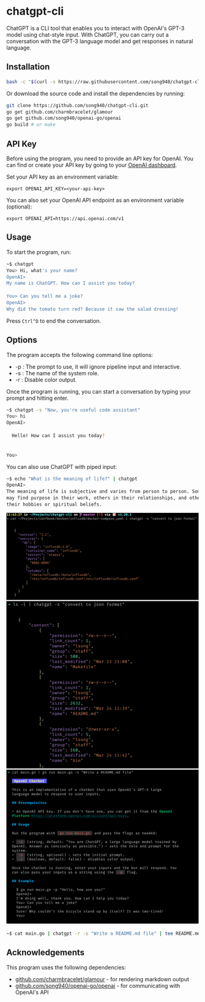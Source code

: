 # chatgpt-cli

ChatGPT is a CLI tool that enables you to interact with OpenAI's GPT-3 model
using chat-style input. With ChatGPT, you can carry out a conversation with
the GPT-3 language model and get responses in natural language.

## Installation

```bash
bash -c "$(curl -s https://raw.githubusercontent.com/song940/chatgpt-cli/master/install.sh)"
```

Or download the source code and install the dependencies by running:

```bash
git clone https://github.com/song940/chatgpt-cli.git
go get github.com/charmbracelet/glamour
go get github.com/song940/openai-go/openai
go build # or make
```

## API Key

Before using the program, you need to provide an API key for OpenAI. You can find or create your API key by going to your [OpenAI dashboard](https://beta.openai.com/account/api-keys).

Set your API key as an environment variable:

```
export OPENAI_API_KEY=<your-api-key>
```

You can also set your OpenAI API endpoint as an environment variable (optional):

```
export OPENAI_API=https://api.openai.com/v1
```

## Usage

To start the program, run:

```bash
~$ chatgpt
You> Hi, what's your name?
OpenAI>
My name is ChatGPT. How can I assist you today?

You> Can you tell me a joke?
OpenAI>
Why did the tomato turn red? Because it saw the salad dressing!
```

Press `Ctrl^D` to end the conversation.

## Options

The program accepts the following command line options:

+ -p : The prompt to use, it will ignore pipeline input and interactive.
+ -s : The name of the system role.
+ -r : Disable color output.

Once the program is running, you can start a conversation by typing your prompt and hitting enter. 

```bash
~$ chatgpt -s "Now, you're useful code assistant"
You> hi
OpenAI>

  Hello! How can I assist you today?


You>
```

You can also use ChatGPT with piped input:

```bash
~$ echo "What is the meaning of life?" | chatgpt
OpenAI>
The meaning of life is subjective and varies from person to person. Some
may find purpose in their work, others in their relationships, and others in
their hobbies or spiritual beliefs.
```

![](./images/chatgpt-cli-convert-to-json.png)
![](./images/chatgpt-cli-work-with-ls.png)
![](./images/chatgpt-cli-write-readme.png)

```bash
~$ cat main.go | chatgpt -r -s "Write a README.md file" | tee README.md
```

## Acknowledgements

This program uses the following dependencies:

- [github.com/charmbracelet/glamour](https://github.com/charmbracelet/glamour) - for rendering markdown output
- [github.com/song940/openai-go/openai](https://github.com/song940/openai-go) - for communicating with OpenAI's API
